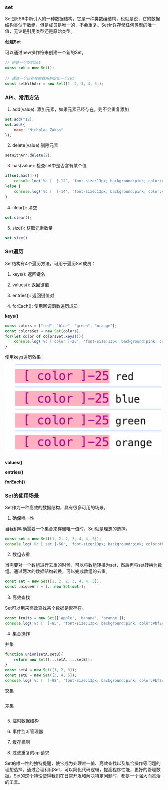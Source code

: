 ### set

Set是ES6中新引入的一种数据结构，它是一种类数组结构，也就是说，它的数据结构类似于数组，但是成员是唯一的，不会重复。Set允许存储任何类型的唯一值，无论是引用类型还是原始类型。

**创建Set**

可以通过new操作符来创建一个新的Set。

```js
// 创建一个空的set
const set = new Set();

// 通过一个已存在的数组初始化一个Set
const setWithArr = new Set([1, 2, 3, 4, 5]);
```

### API、常用方法

1. add(value): 添加元素，如果元素已经存在，则不会重复添加

```js
set.add("12);
set.add({
    name: "Nicholas Zakas"
});
```

2. delete(value):删除元素

```js
setWithArr.delete(2);
```

3. has(value): 检查set中是否含有某个值

```js
if(set.has(4)){
    console.log('%c [  ]-12', 'font-size:13px; background:pink; color:#bf2c9f;', "1111")
}else {
    console.log('%c [  ]-14', 'font-size:13px; background:pink; color:#bf2c9f;', "22222")
}
```

4. clear(): 清空

```js
set.clear();
```

5. size(): 获取元素数量

```js
set.size()
```

### Set遍历

Set结构有4个遍历方法，可用于遍历Set成员：

1. keys(): 返回键名

2. values(): 返回键值

3. entries(): 返回键值对

4. forEach(): 使用回调函数遍历成员

**keys()**

```js
const colors = ["red", "blue", "green", "orange"];
const colorsSet = new Set(colors);
for(let color of colorsSet.keys()){
    console.log('%c [ color ]-25', 'font-size:13px; background:pink; color:#bf2c9f;', color)
}
```

使用keys遍历效果：

<img src="./images/i28.png" width="500" />

**values()**

**entries()**

**forEach()**

### Set的使用场景

Set作为一种高效的数据结构，具有很多可用的场景。

1. 确保唯一性

当我们明确需要一个集合来存储唯一值时，Set就是理想的选择。

```js
const set = new Set([1, 2, 2, 3, 4, 4, 5]);
console.log('%c [ set ]-66', 'font-size:13px; background:pink; color:#bf2c9f;', set)
```

2. 数组去重

当需要对一个数组进行去重的时候，可以将数组转换为set，然后再将set转换为数组。通过两次的数据结构转换，可以完成数组的去重。

```js
const set = new Set([1, 2, 2, 3, 4, 4, 5]);
const uniqueArr = [...new Set(set)];
```

3. 高效查找

Set可以用来高效查找某个数据是否存在。

```js
const fruits = new Set(['apple', 'banana', 'orange']);
console.log('%c [  ]-85', 'font-size:13px; background:pink; color:#bf2c9f;', set.has("orange"))
```

4. 集合操作

并集

```js
function union(setA,setB){
    return new Set([...setA, ...setB]);
}
const setA = new Set([1, 2, 3]);
const setB = new Set([3, 4, 5]);
console.log('%c [  ]-98', 'font-size:13px; background:pink; color:#bf2c9f;', union(setA, setB));
```

交集

```js

```

差集

```js

```

5. 临时数据结构

6. 事件监听管理器

7. 缓存机制

8. 过滤重复的api请求

Set的唯一性的独特提醒，使它成为处理唯一值、高效查找以及集合操作等问题的理想选择。通过合理利用Set，可以简化代码逻辑，提高程序性能，更好的管理数据。Set的这个特性使得我们在日常开发和解决特定问题时，都是一个强大而灵活的工具。
